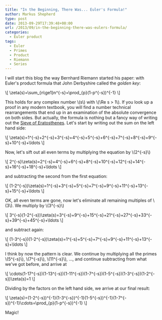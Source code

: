 ```yaml
---
title: "In the Beginning, There Was... Euler's Formula!"
author: Markus Shepherd
type: post
date: 2013-09-29T17:39:48+00:00
url: /2013/09/in-the-beginning-there-was-eulers-formula/
categories:
  - Euler product
tags:
  - Euler
  - Primes
  - Product
  - Riemann
  - Series
---
```


I will start this blog the way Bernhard Riemann started his paper: with Euler's product formula that John Derbyshire called the _golden key_:

\\[ \zeta(s)=\sum_{n\ge1}n^{-s}=\prod_{p}(1-p^{-s})^{-1} \\]

This holds for any complex number \\(s\\) with \\(\Re s > 1\\). If you look up a proof in any modern textbook, you will find a number technical rearrangements that end up in an examination of the absolute convergence on both sides. But actually, the formula is nothing but a fancy way of writing out the [Sieve of Eratosthenes](http://en.wikipedia.org/wiki/Sieve_of_Eratosthenes). Let's start by writing out the sum on the left hand side:<!-- more -->

\\[ \zeta(s)=1^{-s}+2^{-s}+3^{-s}+4^{-s}+5^{-s}+6^{-s}+7^{-s}+8^{-s}+9^{-s}+10^{-s}+\ldots \\]

Now, let's sift out all even terms by multiplying the equation by \\(2^{-s}\\)

\\[ 2^{-s}\zeta(s)=2^{-s}+4^{-s}+6^{-s}+8^{-s}+10^{-s}+12^{-s}+14^{-s}+16^{-s}+18^{-s}+\ldots \\]

and subtracting the second from the first equation:

\\[ (1-2^{-s})\zeta(s)=1^{-s}+3^{-s}+5^{-s}+7^{-s}+9^{-s}+11^{-s}+13^{-s}+15^{-s}+\ldots \\]

OK, all even terms are gone, now let's eliminate all remaining multiples of \\(3\\). We multiply by \\(3^{-s}\\)

\\[ 3^{-s}(1-2^{-s})\zeta(s)=3^{-s}+9^{-s}+15^{-s}+21^{-s}+27^{-s}+33^{-s}+39^{-s}+45^{-s}+\ldots \\]

and subtract again:

\\[ (1-3^{-s})(1-2^{-s})\zeta(s)=1^{-s}+5^{-s}+7^{-s}+9^{-s}+11^{-s}+13^{-s}+\ldots \\]

I think by now the pattern is clear. We continue by multiplying all the primes \\(5^{-s}\\), \\(7^{-s}\\), \\(11^{-s}\\), ..., and continue subtracting from what we've got before, and arrive at

\\[ \cdots(1-17^{-s})(1-13^{-s})(1-11^{-s})(1-7^{-s})(1-5^{-s})(1-3^{-s})(1-2^{-s})\zeta(s)=1 \\]

Dividing by the factors on the left hand side, we arrive at our final result:

\\[ \zeta(s)=(1-2^{-s})^{-1}(1-3^{-s})^{-1}(1-5^{-s})^{-1}(1-7^{-s})^{-1}\cdots=\prod_{p}(1-p^{-s})^{-1} \\]

Magic!
